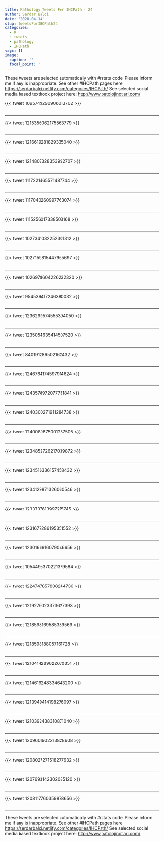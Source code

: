 ```yaml
---
title: Pathology Tweets For IHCPath - 24
author: Serdar Balci
date: '2020-04-14'
slug: tweetsForIHCPath24
categories:
  - R
  - tweets
  - pathology
  - IHCPath
tags: []
image:
  caption: ''
  focal_point: ''
---
```



These tweets are selected automatically with #rstats code. Please inform me if any is inappropriate.
See other #IHCPath pages here: https://serdarbalci.netlify.com/categories/IHCPath/ 
See selected social media based textbook project here: http://www.patolojinotlari.com/

{{< tweet 1095749290906013702 >}}
<br>
<br>
<hr>
{{< tweet 1215356062175563779 >}}
<br>
<br>
<hr>
{{< tweet 1216619281829335040 >}}
<br>
<br>
<hr>
{{< tweet 1214807328353992707 >}}
<br>
<br>
<hr>
{{< tweet 1117221465571487744 >}}
<br>
<br>
<hr>
{{< tweet 1117040260997763074 >}}
<br>
<br>
<hr>
{{< tweet 1115256017338503168 >}}
<br>
<br>
<hr>
{{< tweet 1027341032252301312 >}}
<br>
<br>
<hr>
{{< tweet 1027159815447965697 >}}
<br>
<br>
<hr>
{{< tweet 1026978604226232320 >}}
<br>
<br>
<hr>
{{< tweet 954539417246380032 >}}
<br>
<br>
<hr>
{{< tweet 1236299574555394050 >}}
<br>
<br>
<hr>
{{< tweet 1235054635414507520 >}}
<br>
<br>
<hr>
{{< tweet 840191286502162432 >}}
<br>
<br>
<hr>
{{< tweet 1246764174597914624 >}}
<br>
<br>
<hr>
{{< tweet 1243578972077731841 >}}
<br>
<br>
<hr>
{{< tweet 1240300271911284738 >}}
<br>
<br>
<hr>
{{< tweet 1240089675001237505 >}}
<br>
<br>
<hr>
{{< tweet 1234852726217039872 >}}
<br>
<br>
<hr>
{{< tweet 1234516336157458432 >}}
<br>
<br>
<hr>
{{< tweet 1234129871326060546 >}}
<br>
<br>
<hr>
{{< tweet 1233737613997215745 >}}
<br>
<br>
<hr>
{{< tweet 1231677286195351552 >}}
<br>
<br>
<hr>
{{< tweet 1230166916079046656 >}}
<br>
<br>
<hr>
{{< tweet 1054495370221379584 >}}
<br>
<br>
<hr>
{{< tweet 1224747857808244736 >}}
<br>
<br>
<hr>
{{< tweet 1219276023373627393 >}}
<br>
<br>
<hr>
{{< tweet 1218598169585389569 >}}
<br>
<br>
<hr>
{{< tweet 1218598188057161728 >}}
<br>
<br>
<hr>
{{< tweet 1216414289822670851 >}}
<br>
<br>
<hr>
{{< tweet 1214619248334643200 >}}
<br>
<br>
<hr>
{{< tweet 1213949414198276097 >}}
<br>
<br>
<hr>
{{< tweet 1210392438310871040 >}}
<br>
<br>
<hr>
{{< tweet 1209601902213828608 >}}
<br>
<br>
<hr>
{{< tweet 1208027271518277632 >}}
<br>
<br>
<hr>
{{< tweet 1207693142302085120 >}}
<br>
<br>
<hr>
{{< tweet 1208117760359878656 >}}
<br>
<br>
<hr>


These tweets are selected automatically with #rstats code. Please inform me if any is inappropriate.
See other #IHCPath pages here: https://serdarbalci.netlify.com/categories/IHCPath/ 
See selected social media based textbook project here: http://www.patolojinotlari.com/
